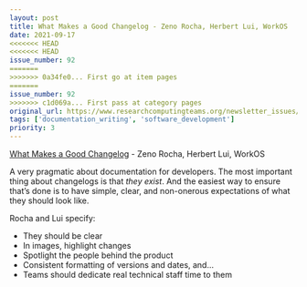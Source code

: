 ```yaml
---
layout: post
title: What Makes a Good Changelog - Zeno Rocha, Herbert Lui, WorkOS
date: 2021-09-17
<<<<<<< HEAD
<<<<<<< HEAD
issue_number: 92
=======
>>>>>>> 0a34fe0... First go at item pages
=======
issue_number: 92
>>>>>>> c1d069a... First pass at category pages
original_url: https://www.researchcomputingteams.org/newsletter_issues/0092
tags: ['documentation_writing', 'software_development']
priority: 3
---
```


<!-- markdownlint-disable MD033 -->
<!-- markdownlint-disable MD041 -->
<!-- markdownlint-disable MD049 -->

[What Makes a Good Changelog](https://workos.com/blog/what-makes-a-good-changelog) - Zeno Rocha, Herbert Lui, WorkOS

A very pragmatic about documentation for developers.  The most important thing about changelogs is that *they exist*.  And the easiest way to ensure that’s done is to have simple, clear, and non-onerous expectations of what they should look like.

Rocha and Lui specify:

- They should be clear
- In images, highlight changes
- Spotlight the people behind the product
- Consistent formatting of versions and dates, and...
- Teams should dedicate real technical staff time to them